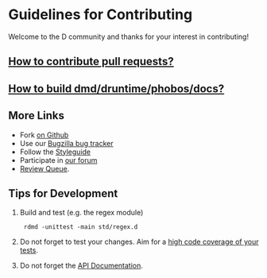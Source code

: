 Guidelines for Contributing
===========================

Welcome to the D community and thanks for your interest in contributing!

## [How to contribute pull requests?](http://wiki.dlang.org/Pull_Requests)
## [How to build dmd/druntime/phobos/docs?](http://wiki.dlang.org/Building_DMD)

More Links
----------

* Fork [on Github](https://github.com/D-Programming-Language/phobos)
* Use our [Bugzilla bug tracker](http://d.puremagic.com/issues/)
* Follow the [Styleguide](http://dlang.org/dstyle.html)
* Participate in [our forum](http://forum.dlang.org/)
* [Review Queue](http://wiki.dlang.org/Review_Queue).


Tips for Development
--------------------

1. Build and test (e.g. the regex module)

        rdmd -unittest -main std/regex.d

2. Do not forget to test your changes.
   Aim for a [high code coverage of your tests](http://forum.dlang.org/thread/ki5ovr$17m1$1@digitalmars.com).

3. Do not forget the [API Documentation](http://dlang.org/phobos/).

